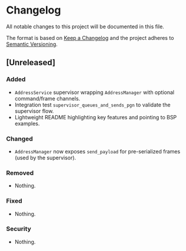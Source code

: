 # Changelog
All notable changes to this project will be documented in this file.

The format is based on [Keep a Changelog](https://keepachangelog.com/en/1.0.0/) and the project adheres to [Semantic Versioning](https://semver.org/spec/v2.0.0.html).

## [Unreleased]
### Added
- `AddressService` supervisor wrapping `AddressManager` with optional command/frame channels.
- Integration test `supervisor_queues_and_sends_pgn` to validate the supervisor flow.
- Lightweight README highlighting key features and pointing to BSP examples.

### Changed
- `AddressManager` now exposes `send_payload` for pre-serialized frames (used by the supervisor).

### Removed
- Nothing.

### Fixed
- Nothing.

### Security
- Nothing.
